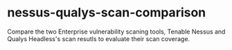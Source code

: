 # nessus-qualys-scan-comparison
Compare the two Enterprise vulnerability scaning tools, Tenable Nessus and Qualys Headless's scan resutls to evaluate their scan coverage.
